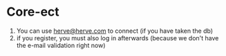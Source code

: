 # Core-ect

1. You can use herve@herve.com to connect (if you have taken the db)
2. if you register, you must also log in afterwards (because we don't have the e-mail validation right now)
